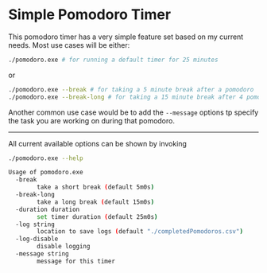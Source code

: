 # Simple Pomodoro Timer

This pomodoro timer has a very simple feature set based on my current needs.
Most use cases will be either:

```bash
./pomodoro.exe # for running a default timer for 25 minutes
```

or

```bash
./pomodoro.exe --break # for taking a 5 minute break after a pomodoro
./pomodoro.exe --break-long # for taking a 15 minute break after 4 pomodoros
```

Another common use case would be to add the `--message` options tp specify the task you are working on during that pomodoro.

---

All current available options can be shown by invoking

```bash
./pomodoro.exe --help

Usage of pomodoro.exe
  -break
        take a short break (default 5m0s)
  -break-long
        take a long break (default 15m0s)
  -duration duration
        set timer duration (default 25m0s)
  -log string
        location to save logs (default "./completedPomodoros.csv")
  -log-disable
        disable logging
  -message string
        message for this timer
```

